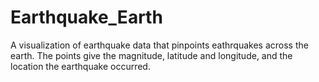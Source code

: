 # Earthquake_Earth
A visualization of earthquake data that pinpoints eathrquakes across the earth. The points give the magnitude, latitude and longitude, and the location the earthquake occurred.
